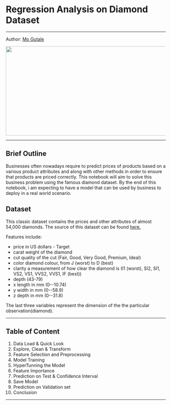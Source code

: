 # Regression Analysis on Diamond Dataset

---

Author: [Mo Gutale](https://github.com/mgutale)

<img src="https://media.giphy.com/media/eHvd40K8OfCRRLB3t5/giphy.gif" width="950" height="280" />

---

## Brief Outline 

Businesses often nowadays require to predict prices of products based on a various product attributes and along with other methods in order to ensure that products are priced correctly. This notebook will aim to solve this business problem using the famous diamond dataset. By the end of this notebook, i am expecting to have a model that can be used by business to deploy in a real world scenario. 

## Dataset

This classic dataset contains the prices and other attributes of almost 54,000 diamonds. The source of this dataset can be found [here.](https://www.kaggle.com/datasets/shivam2503/diamonds) 

Features include:

- price in US dollars - Target
- carat weight of the diamond 
- cut quality of the cut (Fair, Good, Very Good, Premium, Ideal)
- color diamond colour, from J (worst) to D (best)
- clarity a measurement of how clear the diamond is (I1 (worst), SI2, SI1, VS2, VS1, VVS2, VVS1, IF (best))
- depth (43-79)
- x length in mm (0--10.74)
- y width in mm (0--58.9)
- z depth in mm (0--31.8)

The last three variables represent the dimension of the the particular observation(diamond).

---

## Table of Content

1. Data Load & Quick Look 
2. Explore, Clean & Transform 
3. Feature Selection and Preprocessing
4. Model Training 
5. HyperTunning the Model
6. Feature Importance
7. Prediction on Test & Confidence Interval
8. Save Model 
9. Prediction on Validation set
10. Conclusion 



---


